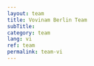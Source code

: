 ```yaml
---
layout: team
title: Vovinam Berlin Team
subTitle:
category: team
lang: vi
ref: team
permalink: team-vi
---
```

